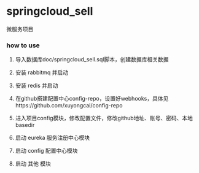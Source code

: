 # springcloud_sell
微服务项目

### how to use

1. 导入数据库doc/springcloud_sell.sql脚本，创建数据库相关数据

2. 安装 rabbitmq 并启动

3. 安装 redis 并启动

4. 在github搭建配置中心config-repo，设置好webhooks，具体见https://github.com/xuyongcai/config-repo

5. 进入项目config模块，修改配置文件，修改github地址、账号、密码、本地basedir

6. 启动 eureka 服务注册中心模块

7. 启动 config 配置中心模块

8. 启动 其他 模块
